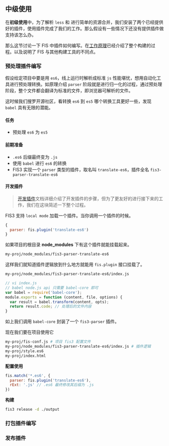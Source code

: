 ## 中级使用

在**初级使用**中，为了解析 `less` 和 进行简单的资源合并，我们安装了两个已经提供好的插件，使用插件完成了我们的工作。那么假设有一些情况下还没有提供插件做支持该怎么办。

那么这节讨论一下 FIS 中插件如何编写。在[工作原理](./build.md)已经介绍了整个构建的过程。以及说明了 FIS 与其他构建工具的不同点。

### 预处理插件编写

假设给定项目中要是用 `es6`，线上运行时解析成标准 `js` 性能堪忧，想用自动化工具进行预处理转换。如原理介绍 `parser` 阶段就是进行归一化的过程，通过预处理阶段，整个文件都会翻译为标准的文件，即浏览器可解析的文件。

这时候我们搜罗开源社区，看转换 `es6` 到 `es5` 哪个转换工具更好一些，发现 `babel` 具有无限的潜能。

#### 任务

- 预处理 `es6` 为 `es5`

#### 前期准备

- `.es6` 后缀最终变为 `.js`
- 使用 `babel` 进行 `es6` 的转换
- FIS3 实现一个 `parser` 类型的插件，取名叫 `translate-es6`，插件全名 `fis3-parser-translate-es6`

#### 开发插件

> [开发插件](./api/dev-plugin.md)文档详细介绍了开发插件的步骤，但为了更友好的进行接下来的工作，我们在这块简述一下整个过程。

FIS3 支持 `local mode` 加载一个插件。当你调用一个插件的时候。

```js
{
  parser: fis.plugin('translate-es6')
}
```

如果项目的根目录 **node_modules** 下有这个插件就能挂载起来。

```bash
my-proj/node_modules/fis3-parser-translate-es6
```

这样我们就知道插件逻辑放到什么地方就能用 `fis.plugin` 接口挂载了。

```bash
my-proj/node_modules/fis3-parser-translate-es6/index.js
```

```js
// vi index.js
// babel node.js api 只需要 babel-core 即可
var babel = require('babel-core');
module.exports = function (content, file, options) {
  var result = babel.transform(content, opts);
  return result.code; // 处理后的文件内容
}
```

如上我们调用 `babel-core` 封装了一个 `fis3-parser` 插件。

现在我们要在项目使用它

```bash
my-proj/fis-conf.js # 项目 fis3 配置文件
my-proj/node_modules/fis3-parser-translate-es6/index.js # 插件逻辑
my-proj/style.es6
my-proj/index.html
```
**配置使用**

```js
fis.match('*.es6', {
  parser: fis.plugin('translate-es6'),
  rExt: '.js' // .es6 最终修改其后缀为 .js 
})
```

**构建**
```bash
fis3 release -d ./output
```

### 打包插件编写

### 发布插件